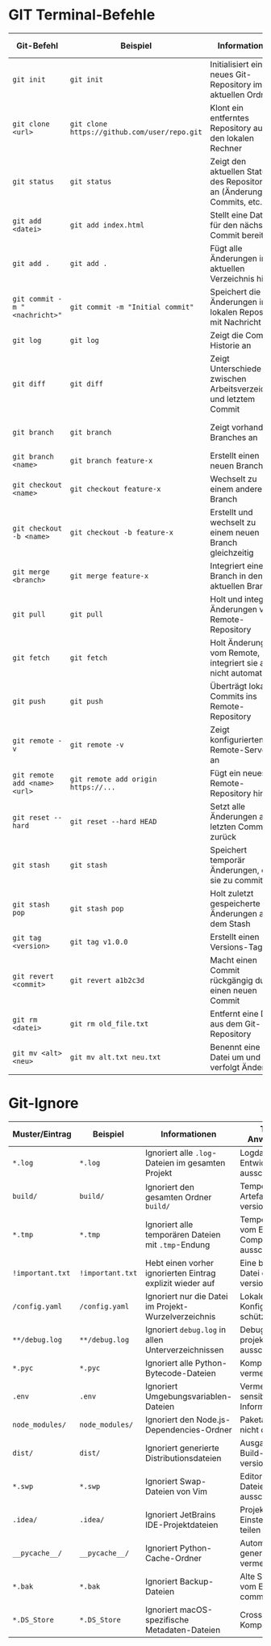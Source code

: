 
# GIT Terminal-Befehle
| Git-Befehl                    | Beispiel                                     | Informationen                                                              | Typischer Anwendungsfall                           |
| ----------------------------- | -------------------------------------------- | -------------------------------------------------------------------------- | -------------------------------------------------- |
| `git init`                    | `git init`                                   | Initialisiert ein neues Git-Repository im aktuellen Ordner                 | Start eines neuen Projekts unter Versionskontrolle |
| `git clone <url>`             | `git clone https://github.com/user/repo.git` | Klont ein entferntes Repository auf den lokalen Rechner                    | Bestehendes Projekt herunterladen                  |
| `git status`                  | `git status`                                 | Zeigt den aktuellen Status des Repositories an (Änderungen, Commits, etc.) | Überblick über Arbeitsverzeichnis                  |
| `git add <datei>`             | `git add index.html`                         | Stellt eine Datei für den nächsten Commit bereit                           | Änderungen vorbereiten                             |
| `git add .`                   | `git add .`                                  | Fügt alle Änderungen im aktuellen Verzeichnis hinzu                        | Alle neuen/geänderten Dateien aufnehmen            |
| `git commit -m "<nachricht>"` | `git commit -m "Initial commit"`             | Speichert die Änderungen im lokalen Repository mit Nachricht               | Versionspunkt setzen                               |
| `git log`                     | `git log`                                    | Zeigt die Commit-Historie an                                               | Verlauf ansehen                                    |
| `git diff`                    | `git diff`                                   | Zeigt Unterschiede zwischen Arbeitsverzeichnis und letztem Commit          | Änderungen im Detail überprüfen                    |
| `git branch`                  | `git branch`                                 | Zeigt vorhandene Branches an                                               | Überblick über Zweige bekommen                     |
| `git branch <name>`           | `git branch feature-x`                       | Erstellt einen neuen Branch                                                | Entwicklung eines neuen Features                   |
| `git checkout <name>`         | `git checkout feature-x`                     | Wechselt zu einem anderen Branch                                           | Zu einer Funktion oder Version wechseln            |
| `git checkout -b <name>`      | `git checkout -b feature-x`                  | Erstellt und wechselt zu einem neuen Branch gleichzeitig                   | Schnell neue Entwicklung starten                   |
| `git merge <branch>`          | `git merge feature-x`                        | Integriert einen Branch in den aktuellen Branch                            | Feature in Hauptentwicklung übernehmen             |
| `git pull`                    | `git pull`                                   | Holt und integriert Änderungen vom Remote-Repository                       | Projekt auf neuesten Stand bringen                 |
| `git fetch`                   | `git fetch`                                  | Holt Änderungen vom Remote, integriert sie aber nicht automatisch          | Änderungen prüfen, ohne sie sofort zu übernehmen   |
| `git push`                    | `git push`                                   | Überträgt lokale Commits ins Remote-Repository                             | Änderungen veröffentlichen                         |
| `git remote -v`               | `git remote -v`                              | Zeigt konfigurierten Remote-Server an                                      | Kontrolle über verbundene Remotes                  |
| `git remote add <name> <url>` | `git remote add origin https://...`          | Fügt ein neues Remote-Repository hinzu                                     | Verbindung zu GitHub/GitLab herstellen             |
| `git reset --hard`            | `git reset --hard HEAD`                      | Setzt alle Änderungen auf letzten Commit zurück                            | Arbeitsverzeichnis bereinigen                      |
| `git stash`                   | `git stash`                                  | Speichert temporär Änderungen, ohne sie zu committen                       | Zwischenstand sichern                              |
| `git stash pop`               | `git stash pop`                              | Holt zuletzt gespeicherte Änderungen aus dem Stash                         | Temporär zurückgelegte Änderungen wiederherstellen |
| `git tag <version>`           | `git tag v1.0.0`                             | Erstellt einen Versions-Tag                                                | Release-Version markieren                          |
| `git revert <commit>`         | `git revert a1b2c3d`                         | Macht einen Commit rückgängig durch einen neuen Commit                     | Fehlerhaften Commit rückgängig machen              |
| `git rm <datei>`              | `git rm old_file.txt`                        | Entfernt eine Datei aus dem Git-Repository                                 | Datei aus Versionskontrolle entfernen              |
| `git mv <alt> <neu>`          | `git mv alt.txt neu.txt`                     | Benennt eine Datei um und verfolgt Änderung                                | Dateien umstrukturieren                            |



# Git-Ignore
| Muster/Eintrag   | Beispiel         | Informationen                                             | Typischer Anwendungsfall                                |
| ---------------- | ---------------- | --------------------------------------------------------- | ------------------------------------------------------- |
| `*.log`          | `*.log`          | Ignoriert alle `.log`-Dateien im gesamten Projekt         | Logdateien aus Entwicklung ausschließen                 |
| `build/`         | `build/`         | Ignoriert den gesamten Ordner `build/`                    | Temporäre Build-Artefakte nicht versionieren            |
| `*.tmp`          | `*.tmp`          | Ignoriert alle temporären Dateien mit `.tmp`-Endung       | Temporäre Dateien vom Editor oder Compiler ausschließen |
| `!important.txt` | `!important.txt` | Hebt einen vorher ignorierten Eintrag explizit wieder auf | Eine bestimmte Datei dennoch versionieren               |
| `/config.yaml`   | `/config.yaml`   | Ignoriert nur die Datei im Projekt-Wurzelverzeichnis      | Lokale Konfigurationen schützen                         |
| `**/debug.log`   | `**/debug.log`   | Ignoriert `debug.log` in allen Unterverzeichnissen        | Debug-Dateien projektweit ausschließen                  |
| `*.pyc`          | `*.pyc`          | Ignoriert alle Python-Bytecode-Dateien                    | Kompilierte Dateien vermeiden                           |
| `.env`           | `.env`           | Ignoriert Umgebungsvariablen-Dateien                      | Vermeidung sensibler Informationen                      |
| `node_modules/`  | `node_modules/`  | Ignoriert den Node.js-Dependencies-Ordner                 | Paketabhängigkeiten nicht committen                     |
| `dist/`          | `dist/`          | Ignoriert generierte Distributionsdateien                 | Ausgaben von Build-Tools nicht versionieren             |
| `*.swp`          | `*.swp`          | Ignoriert Swap-Dateien von Vim                            | Editor-spezifische Dateien ausschließen                 |
| `.idea/`         | `.idea/`         | Ignoriert JetBrains IDE-Projektdateien                    | Projekt-Einstellungen nicht teilen                      |
| `__pycache__/`   | `__pycache__/`   | Ignoriert Python-Cache-Ordner                             | Automatisch generierte Ordner vermeiden                 |
| `*.bak`          | `*.bak`          | Ignoriert Backup-Dateien                                  | Alte Sicherungen vom Editor nicht committen             |
| `*.DS_Store`     | `*.DS_Store`     | Ignoriert macOS-spezifische Metadaten-Dateien             | Cross-Plattform-Kompatibilität                          |